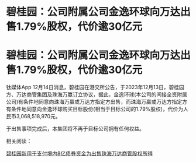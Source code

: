 # 碧桂园：公司附属公司金逸环球向万达出售1.79%股权，代价逾30亿元

# 碧桂园：公司附属公司金逸环球向万达出售1.79%股权，代价逾30亿元

钛媒体App
12月14日消息，碧桂园在港交所公告，于2023年12月13日，碧桂园方、万达商管集团及珠海万赢订立协议，据此，金逸环球(本公司的间接全资附属公司)有条件地同意向珠海万赢或万达方指定方出售，而珠海万赢或万达方指定方有条件地同意向金逸环球购买目标股份(相当于目标公司的1.79%股权)，代价为人民币3,068,518,970元。

于出售事项完成后，本集团将不再于目标公司拥有任何权益。

相关阅读：

[碧桂园新用于支付境内8亿债券资金为出售珠海万达商管股权所得](https://news.qq.com/rain/a/20231213A0A5IK00)

